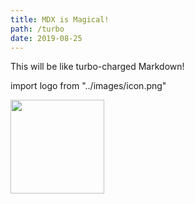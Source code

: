 ```yaml
---
title: MDX is Magical!
path: /turbo
date: 2019-08-25
---
```


This will be like turbo-charged Markdown!

import logo from "../images/icon.png"

<img src={logo} height="150" width="150" />